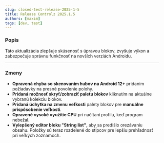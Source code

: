 ```yaml
---
slug: closed-test-release-2025-1-5
title: Release Controlz 2025.1.5
authors: [maxim]
tags: [dev, test]
---
```


### Popis

Táto aktualizácia zlepšuje skúsenosť s úpravou blokov, zvyšuje výkon a zabezpečuje správnu funkčnosť na novších verziách Androidu.

<!-- truncate -->
---

### Zmeny

- **Opravená chyba so skenovaním hubov na Android 12+** pridaním požiadavky na presné povolenie polohy.
- **Pridaná možnosť skryť/zobraziť paletu blokov** kliknutím na aktuálne vybranú kolekciu blokov.
- **Pridaná úchytka na zmenu veľkosti** palety blokov pre **manuálne prispôsobenie veľkosti**.
- **Opravené vysoké využitie CPU** pri načítaní profilu, keď program nebežal.
- **Vylepšený editor bloku "String list"**, aby sa predišlo orezávaniu obsahu. Položky sú teraz rozdelené do stĺpcov pre lepšiu prehľadnosť pri veľkých zoznamoch.
